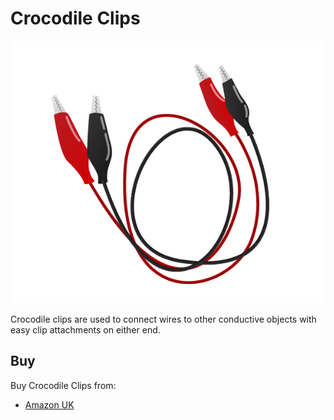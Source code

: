 # Crocodile Clips

![Crocodile Clips](crocodile-clips.png)

Crocodile clips are used to connect wires to other conductive objects with easy clip attachments on either end.

## Buy

Buy Crocodile Clips from:

- [Amazon UK](http://www.amazon.co.uk/CHIC-MALL-Double-ended-Crocodile-Alligator/dp/B00M2GD99E/)
